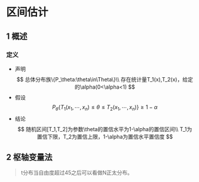 # 区间估计

## 1 概述

### 定义

* 声明
$$
总体分布族\{P_\theta:\theta\in\Theta\}\\
存在统计量T_1(x),T_2(x)，给定的\alpha(0<\alpha<1)
$$
* 假设
$$
P_\theta\{T_1(x_1,\dotsm,x_n)\leq\theta\leq T_2(x_1,\dotsm,x_n)\}\geq1-\alpha
$$
* 结论
$$
随机区间[T_1,T_2]为参数\theta的置信水平为1-\alpha的置信区间\\
T_1为置信下限，T_2为置信上限，1-\alpha为置信水平置信度
$$

## 2 枢轴变量法
> t分布当自由度超过45之后可以看做N正太分布。